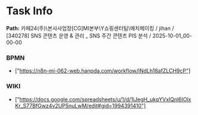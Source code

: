 # Task Info

**Path:** 카페24(주)\본사사업장\[CG]MI본부\Y쇼핑센터팀\매치메이킹 / jihan / [340278] SNS 콘텐츠 운영 & 관리 _ SNS 주간 콘텐츠 PIS 분석 / 2025-10-01_00-00-00

### BPMN
- ["https://n8n-mi-062-web.hanpda.com/workflow/lNdLh18afZLCH9cP"]

### WIKI
- ["https://docs.google.com/spreadsheets/u/1/d/1iJegH_ukqYVxlQnl6IOlxKr_S77BfGwz4v2UP5nuLwM/edit#gid=1994391410"]

